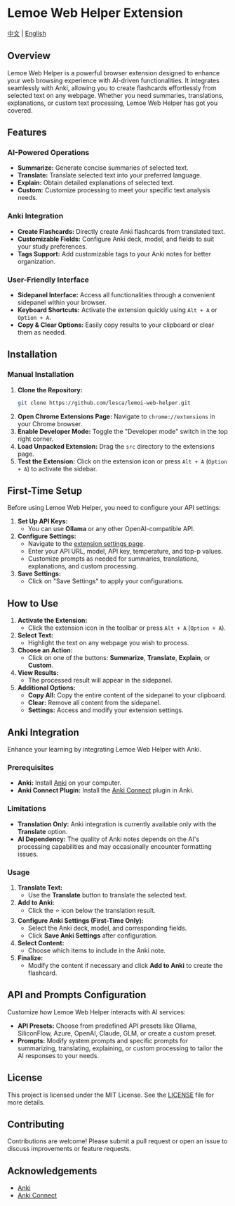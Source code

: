 # Lemoe Web Helper Extension

[中文](README_zh.md) | [English](README.md)

## Overview

Lemoe Web Helper is a powerful browser extension designed to enhance your web browsing experience with AI-driven functionalities. It integrates seamlessly with Anki, allowing you to create flashcards effortlessly from selected text on any webpage. Whether you need summaries, translations, explanations, or custom text processing, Lemoe Web Helper has got you covered.

## Features

### AI-Powered Operations
- **Summarize:** Generate concise summaries of selected text.
- **Translate:** Translate selected text into your preferred language.
- **Explain:** Obtain detailed explanations of selected text.
- **Custom:** Customize processing to meet your specific text analysis needs.

### Anki Integration
- **Create Flashcards:** Directly create Anki flashcards from translated text.
- **Customizable Fields:** Configure Anki deck, model, and fields to suit your study preferences.
- **Tags Support:** Add customizable tags to your Anki notes for better organization.

### User-Friendly Interface
- **Sidepanel Interface:** Access all functionalities through a convenient sidepanel within your browser.
- **Keyboard Shortcuts:** Activate the extension quickly using `Alt + A` or `Option + A`.
- **Copy & Clear Options:** Easily copy results to your clipboard or clear them as needed.

## Installation

### Manual Installation
1. **Clone the Repository:**
   ```bash
   git clone https://github.com/lesca/lemoi-web-helper.git
   ```
2. **Open Chrome Extensions Page:**
   Navigate to `chrome://extensions` in your Chrome browser.
3. **Enable Developer Mode:**
   Toggle the "Developer mode" switch in the top right corner.
4. **Load Unpacked Extension:**
   Drag the `src` directory to the extensions page.
5. **Test the Extension:**
   Click on the extension icon or press `Alt + A` (`Option + A`) to activate the sidebar.

## First-Time Setup

Before using Lemoe Web Helper, you need to configure your API settings:

1. **Set Up API Keys:**
   - You can use **Ollama** or any other OpenAI-compatible API.
2. **Configure Settings:**
   - Navigate to the [extension settings page](chrome-extension://your-extension-id/settings.html).
   - Enter your API URL, model, API key, temperature, and top-p values.
   - Customize prompts as needed for summaries, translations, explanations, and custom processing.
3. **Save Settings:**
   - Click on "Save Settings" to apply your configurations.

## How to Use

1. **Activate the Extension:**
   - Click the extension icon in the toolbar or press `Alt + A` (`Option + A`).
2. **Select Text:**
   - Highlight the text on any webpage you wish to process.
3. **Choose an Action:**
   - Click on one of the buttons: **Summarize**, **Translate**, **Explain**, or **Custom**.
4. **View Results:**
   - The processed result will appear in the sidepanel.
5. **Additional Options:**
   - **Copy All:** Copy the entire content of the sidepanel to your clipboard.
   - **Clear:** Remove all content from the sidepanel.
   - **Settings:** Access and modify your extension settings.

## Anki Integration

Enhance your learning by integrating Lemoe Web Helper with Anki.

### Prerequisites
- **Anki:** Install [Anki](https://apps.ankiweb.net/) on your computer.
- **Anki Connect Plugin:** Install the [Anki Connect](https://ankiweb.net/shared/info/2055492159) plugin in Anki.

### Limitations
- **Translation Only:** Anki integration is currently available only with the **Translate** option.
- **AI Dependency:** The quality of Anki notes depends on the AI's processing capabilities and may occasionally encounter formatting issues.

### Usage
1. **Translate Text:**
   - Use the **Translate** button to translate the selected text.
2. **Add to Anki:**
   - Click the ⭐ icon below the translation result.
3. **Configure Anki Settings (First-Time Only):**
   - Select the Anki deck, model, and corresponding fields.
   - Click **Save Anki Settings** after configuration.
4. **Select Content:**
   - Choose which items to include in the Anki note.
5. **Finalize:**
   - Modify the content if necessary and click **Add to Anki** to create the flashcard.

## API and Prompts Configuration

Customize how Lemoe Web Helper interacts with AI services:

- **API Presets:** Choose from predefined API presets like Ollama, SiliconFlow, Azure, OpenAI, Claude, GLM, or create a custom preset.
- **Prompts:** Modify system prompts and specific prompts for summarizing, translating, explaining, or custom processing to tailor the AI responses to your needs.

## License

This project is licensed under the MIT License. See the [LICENSE](LICENSE.txt) file for more details.

## Contributing

Contributions are welcome! Please submit a pull request or open an issue to discuss improvements or feature requests.

## Acknowledgements

- [Anki](https://apps.ankiweb.net/)
- [Anki Connect](https://ankiweb.net/shared/info/2055492159)